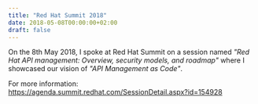 ```yaml
---
title: "Red Hat Summit 2018"
date: 2018-05-08T00:00:00+02:00
draft: false
---
```


On the 8th May 2018, I spoke at Red Hat Summit on a session named
_"Red Hat API management: Overview, security models, and roadmap"_
where I showcased our vision of _"API Management as Code"_.

For more information: https://agenda.summit.redhat.com/SessionDetail.aspx?id=154928
